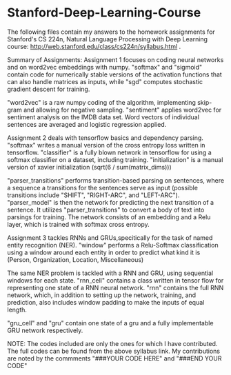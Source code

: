 # Stanford-Deep-Learning-Course

The following files contain my answers to the homework assignments for Stanford's
CS 224n, Natural Language Processing with Deep Learning course:
http://web.stanford.edu/class/cs224n/syllabus.html . 

Summary of Assignments:
Assignment 1 focuses on coding neural networks and on word2vec embeddings with
numpy. "softmax" and "sigmoid" contain code for numerically stable versions of
the activation functions that can also handle matrices as inputs, while "sgd"
computes stochastic gradient descent for training. 

"word2vec" is a raw numpy coding of the algorithm, implementing skip-gram and
allowing for negative sampling. "sentiment" applies word2vec for sentiment analysis
on the IMDB data set. Word vectors of individual sentences are averaged and 
logistic regression applied.

Assignment 2 deals with tensorflow basics and dependency parsing. "softmax" writes
a manual version of the cross entropy loss written in tensorflow. "classifier" is
a fully blown network in tensorflow for using a softmax classifier on a dataset,
including training. "initialization" is a manual version of xavier initialization
(sqrt(6 / sum(matrix_dims))) 

"parser_transitions" performs transition-based parsing on sentences, where a sequence
a transitions for the sentences serve as input (possible transitions include "SHIFT",
"RIGHT-ARC", and "LEFT-ARC"). "parser_model" is then the network for predicting 
the next transition of a sentence. It utilizes "parser_transitions" to convert a 
body of text into parsings for training. The network consists of an embedding and a
Relu layer, which is trained with softmax cross entropy. 

Assignment 3 tackles RNNs and GRUs,specitically for the task of named entity 
recognition (NER). "window" performs a Relu-Softmax classification using a window
around each entity in order to predict what kind it is (Person, Organization,
Location, Miscellaneous)

The same NER problem is tackled with a RNN and GRU, using sequential windows for
each state. "rnn_cell" contains a class written in tensor flow for representing 
one state of a RNN neural network. "rnn" contains the full RNN network, which,
in addition to setting up the network, training, and prediction, also includes 
window padding to make the inputs of equal length. 

"gru_cell" and "gru" contain one state of a gru and a fully implementable GRU
network respectively.

NOTE: The codes included are only the ones for which I have contributed. The full
codes can be found from the above syllabus link. My contributions are noted by
the commments "###YOUR CODE HERE" and "###END YOUR CODE"